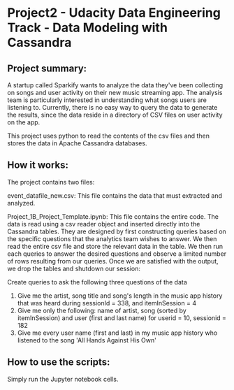 # Project2 - Udacity Data Engineering Track - Data Modeling with Cassandra
## Project summary:
A startup called Sparkify wants to analyze the data they've been collecting on songs and user activity on their new music streaming app. The analysis team is particularly interested in understanding what songs users are listening to. Currently, there is no easy way to query the data to generate the results, since the data reside in a directory of CSV files on user activity on the app.

This project uses python to read the contents of the csv files and then stores the data in Apache Cassandra databases.

## How it works:
The project contains two files:

event_datafile_new.csv: This file contains the data that must extracted and analyzed.

Project_1B_Project_Template.ipynb: This file contains the entire code. The data is read using a csv reader object and inserted directly into the Cassandra tables. They are designed by first constructing queries based on the specific questions that the analytics team wishes to answer. We then read the entire csv file and store the relevant data in the table. We then run each queries to answer the desired questions and observe a limited number of rows resulting from our queries. Once we are satisfied with the output, we drop the tables and shutdown our session:

Create queries to ask the following three questions of the data
1. Give me the artist, song title and song's length in the music app history that was heard during sessionId = 338, and itemInSession = 4
2. Give me only the following: name of artist, song (sorted by itemInSession) and user (first and last name) for userid = 10, sessionid = 182
3. Give me every user name (first and last) in my music app history who listened to the song 'All Hands Against His Own'

## How to use the scripts:
Simply run the Jupyter notebook cells.